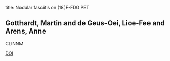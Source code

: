 title: Nodular fasciitis on (18)F-FDG PET

## Gotthardt, Martin and de Geus-Oei, Lioe-Fee and Arens, Anne
CLINNM

<a href="https://doi.org/10.1097/RLU.0b013e31828e9935">DOI</a>
